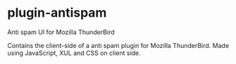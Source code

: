 # plugin-antispam
Anti spam UI for Mozilla ThunderBird

Contains the client-side of a anti spam plugin for Mozilla ThunderBird.
Made using JavaScript, XUL and CSS on client side.
